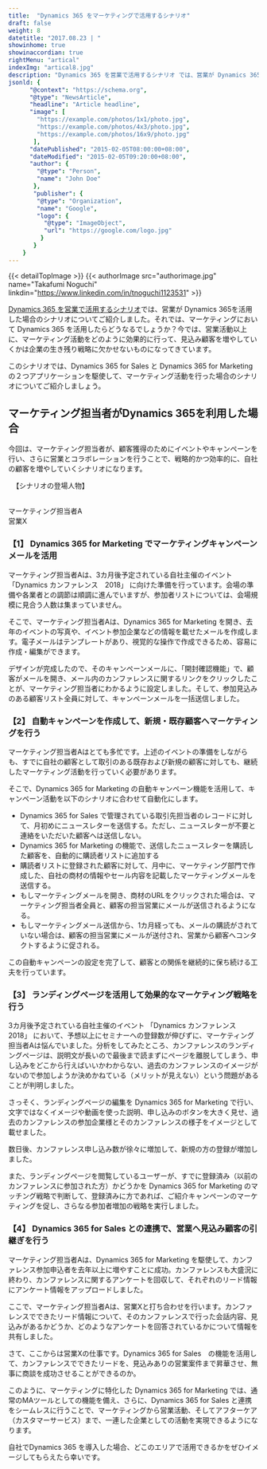 ```yaml
---
title:  "Dynamics 365 をマーケティングで活用するシナリオ"
draft: false
weight: 8
datetitle: "2017.08.23 | "
showinhome: true
showinaccordian: true
rightMenu: "artical"
indexImg: "artical8.jpg"
description: "Dynamics 365 を営業で活用するシナリオ では、営業が Dynamics 365を活用した場合のシナリオについてご紹介しました。それでは、マーケティングにおいて Dynamics 365 を活用したらどうなるでしょうか？"
jsonld: {
      "@context": "https://schema.org",
      "@type": "NewsArticle",
      "headline": "Article headline",
      "image": [
        "https://example.com/photos/1x1/photo.jpg",
        "https://example.com/photos/4x3/photo.jpg",
        "https://example.com/photos/16x9/photo.jpg"
       ],
      "datePublished": "2015-02-05T08:00:00+08:00",
      "dateModified": "2015-02-05T09:20:00+08:00",
      "author": {
        "@type": "Person",
        "name": "John Doe"
       },
       "publisher": {
        "@type": "Organization",
        "name": "Google",
        "logo": {
          "@type": "ImageObject",
          "url": "https://google.com/logo.jpg"
         }
       }
    }
--- 
```

{{< detailTopImage >}}
{{< authorImage src="authorimage.jpg" name="Takafumi Noguchi" linkdin="https://www.linkedin.com/in/tnoguchi1123531" >}}
<!-- Intro  -->
[Dynamics 365 を営業で活用するシナリオ](https://www.andaze.com/ja/dynamics365/understanding-dynamics-365/use-scenario-dynamics-sales/)では、営業が Dynamics 365を活用した場合のシナリオについてご紹介しました。それでは、マーケティングにおいて Dynamics 365 を活用したらどうなるでしょうか？今では、営業活動以上に、マーケティング活動をどのように効果的に行って、見込み顧客を増やしていくかは企業の生き残り戦略に欠かせないものになってきています。


このシナリオでは、Dynamics 365 for Sales と Dynamics 365 for Marketing の２つアプリケーションを駆使して、マーケティング活動を行った場合のシナリオについてご紹介しましょう。

## マーケティング担当者がDynamics 365を利用した場合

今回は、マーケティング担当者が、顧客獲得のためにイベントやキャンペーンを行い、さらに営業とコラボレーションを行うことで、戦略的かつ効率的に、自社の顧客を増やしていくシナリオになります。

&nbsp;
【シナリオの登場人物】       
&nbsp;     

マーケティング担当者A     
営業X       

### 【1】 Dynamics 365 for Marketing でマーケティングキャンペーンメールを活用
マーケティング担当者Aは、3カ月後予定されている自社主催のイベント 「Dynamics カンファレンス　2018」 に向けた準備を行っています。会場の準備や各業者との調節は順調に進んでいますが、参加者リストについては、会場規模に見合う人数は集まっていません。

 

そこで、マーケティング担当者Aは、Dynamics 365 for Marketing を開き、去年のイベントの写真や、イベント参加企業などの情報を載せたメールを作成します。電子メールはテンプレートがあり、視覚的な操作で作成できるため、容易に作成・編集ができます。

 

デザインが完成したので、そのキャンペーンメールに、「開封確認機能」で、顧客がメールを開き、メール内のカンファレンスに関するリンクをクリックしたことが、マーケティング担当者にわかるように設定しました。そして、参加見込みのある顧客リスト全員に対して、キャンペーンメールを一括送信しました。

### 【2】 自動キャンペーンを作成して、新規・既存顧客へマーケティングを行う
マーケティング担当者Aはとても多忙です。上述のイベントの準備をしながらも、すでに自社の顧客として取引のある既存および新規の顧客に対しても、継続したマーケティング活動を行っていく必要があります。


そこで、Dynamics 365 for Marketing の自動キャンペーン機能を活用して、キャンペーン活動を以下のシナリオに合わせて自動化にします。

* Dynamics 365 for Sales で管理されている取引先担当者のレコードに対して、月初めにニュースレターを送信する。ただし、ニュースレターが不要と連絡をいただいた顧客へは送信しない。
* Dynamics 365 for Marketing の機能で、送信したニュースレターを購読した顧客を、自動的に購読者リストに追加する
* 購読者リストに登録された顧客に対して、月中に、マーケティング部門で作成した、自社の商材の情報やセール内容を記載したマーケティングメールを送信する。
* もしマーケティングメールを開き、商材のURLをクリックされた場合は、マーケティング担当者全員と、顧客の担当営業にメールが送信されるようになる。
* もしマーケティングメール送信から、1カ月経っても、メールの購読がされていない場合は、顧客の担当営業にメールが送付され、営業から顧客へコンタクトするように促される。

この自動キャンペーンの設定を完了して、顧客との関係を継続的に保ち続ける工夫を行っています。


### 【3】 ランディングページを活用して効果的なマーケティング戦略を行う
3カ月後予定されている自社主催のイベント 「Dynamics カンファレンス　2018」 において、予想以上にセミナーへの登録数が伸びずに、マーケティング担当者Aは悩んでいました。分析をしてみたところ、カンファレンスのランディングページは、説明文が長いので最後まで読まずにページを離脱してしまう、申し込みをどこから行えばいいかわからない、過去のカンファレンスのイメージがないので参加しようか決めかねている（メリットが見えない）という問題があることが判明しました。

さっそく、ランディングページの編集を Dynamics 365 for Marketing で行い、文字ではなくイメージや動画を使った説明、申し込みのボタンを大きく見せ、過去のカンファレンスの参加企業様とそのカンファレンスの様子をイメージとして載せました。

数日後、カンファレンス申し込み数が徐々に増加して、新規の方の登録が増加しました。

 

また、ランディングページを閲覧しているユーザーが、すでに登録済み（以前のカンファレンスに参加された方）かどうかを Dynamics 365 for Marketing のマッチング戦略で判断して、登録済みに方であれば、ご紹介キャンペーンのマーケティングを促し、さらなる参加者増加の戦略を実行しました。

 
### 【4】 Dynamics 365 for Sales との連携で、営業へ見込み顧客の引継ぎを行う
マーケティング担当者Aは、Dynamics 365 for Marketing を駆使して、カンファレンス参加申込者を去年以上に増やすことに成功。カンファレンスも大盛況に終わり、カンファレンスに関するアンケートを回収して、それぞれのリード情報にアンケート情報をアップロードしました。

 

ここで、マーケティング担当者Aは、営業Xと打ち合わせを行います。カンファレンスでできたリード情報について、そのカンファレンスで行った会話内容、見込みがあるかどうか、どのようなアンケートを回答されているかについて情報を共有しました。

 

さて、ここからは営業Xの仕事です。Dynamics 365 for Sales　の機能を活用して、カンファレンスでできたリードを、見込みありの営業案件まで昇華させ、無事に商談を成功させることができるのか。

 

このように、マーケティングに特化した Dynamics 365 for Marketing では、通常のMAツールとしての機能を備え、さらに、Dynamics 365 for Sales と連携をシームレスに行うことで、マーケティングから営業活動、そしてアフターケア（カスタマーサービス）まで、一連した企業としての活動を実現できるようになります。

自社でDynamics 365 を導入した場合、どこのエリアで活用できるかをぜひイメージしてもらえたら幸いです。